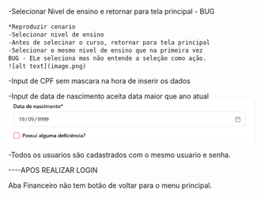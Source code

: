 -Selecionar Nivel de ensino e retornar para tela principal - BUG

    *Reproduzir cenario
    -Selecionar nivel de ensino
    -Antes de selecinar o curso, retornar para tela principal
    -Selecionar o mesmo nivel de ensino que na primeira vez
    BUG - ELe seleciona mas não entende a seleção como ação.
    ![alt text](image.png)

-Input de CPF sem mascara na hora de inserir os dados

-Input de data de nascimento aceita data maior que ano atual
![alt text](image-1.png)

-Todos os usuarios são cadastrados com o mesmo usuario e senha.




----APOS REALIZAR LOGIN

Aba Financeiro não tem botão de voltar para o menu principal.
